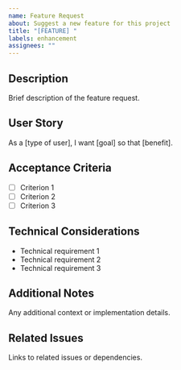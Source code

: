 ```yaml
---
name: Feature Request
about: Suggest a new feature for this project
title: "[FEATURE] "
labels: enhancement
assignees: ""
---
```


## Description
Brief description of the feature request.

## User Story
As a [type of user], I want [goal] so that [benefit].

## Acceptance Criteria
- [ ] Criterion 1
- [ ] Criterion 2
- [ ] Criterion 3

## Technical Considerations
- Technical requirement 1
- Technical requirement 2
- Technical requirement 3

## Additional Notes
Any additional context or implementation details.

## Related Issues
Links to related issues or dependencies. 